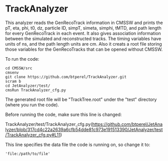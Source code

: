 # TrackAnalyzer

This analyzer reads the GenRecoTrack information in CMSSW and prints the pT, eta, phi, t0, dz, particle ID, simpT, simeta, simphi, tMTD, and path length for every GenRecoTrack in each event. It also gives association information between the simulated and reconstructed tracks. 
The timing variables have units of ns, and the path length units are cm. 
Also it creats a root file storing those variables for the GenRecoTracks that can be opened without CMSSW.

To run the code:
```shell
cd CMSSW/src
cmsenv
git clone https://github.com/btperel/TrackAnalyzer.git
scram b
cd JetAnalyzer/test/
cmsRun TrackAnalyzer_cfg.py
```

The generated root file will be "TrackTree.root" under the "test" directory (where you run the code).

Before running the code, make sure this line is changed:

TrackAnalyzer/test/TrackAnalyzer_cfg.py(https://github.com/btperel/JetAnalyzer/blob/317cd4c22a2639a6cfb54dde81c973e191513390/JetAnalyzer/test/TrackAnalyzer_cfg.py#L11)

This line specifies the data file the code is running on, so change it to: 
```shell
'file:/path/to/file'
```
